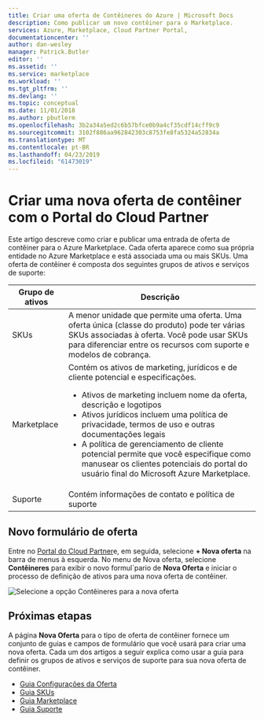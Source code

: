 ```yaml
---
title: Criar uma oferta de Contêineres do Azure | Microsoft Docs
description: Como publicar um novo contêiner para o Marketplace.
services: Azure, Marketplace, Cloud Partner Portal,
documentationcenter: ''
author: dan-wesley
manager: Patrick.Butler
editor: ''
ms.assetid: ''
ms.service: marketplace
ms.workload: ''
ms.tgt_pltfrm: ''
ms.devlang: ''
ms.topic: conceptual
ms.date: 11/01/2018
ms.author: pbutlerm
ms.openlocfilehash: 3b2a34a5ed2c6b57bfce0b9a4cf35cdf14cff9c9
ms.sourcegitcommit: 3102f886aa962842303c8753fe8fa5324a52834a
ms.translationtype: MT
ms.contentlocale: pt-BR
ms.lasthandoff: 04/23/2019
ms.locfileid: "61473019"
---
```

# <a name="create-a-new-container-offer-with-the-cloud-partner-portal"></a>Criar uma nova oferta de contêiner com o Portal do Cloud Partner

Este artigo descreve como criar e publicar uma entrada de oferta de contêiner para o Azure Marketplace. Cada oferta aparece como sua própria entidade no Azure Marketplace e está associada uma ou mais SKUs.  Uma oferta de contêiner é composta dos seguintes grupos de ativos e serviços de suporte:

|  **Grupo de ativos**   |  **Descrição**  |
|  ---------------   |  ---------------  |
|    SKUs            |  A menor unidade que permite uma oferta. Uma oferta única (classe do produto) pode ter várias SKUs associadas à oferta. Você pode usar SKUs para diferenciar entre os recursos com suporte e modelos de cobrança. |
|  Marketplace       | Contém os ativos de marketing, jurídicos e de cliente potencial e especificações.  <ul><li> Ativos de marketing incluem nome da oferta, descrição e logotipos</li> <li> Ativos jurídicos incluem uma política de privacidade, termos de uso e outras documentações legais</li>  <li> A política de gerenciamento de cliente potencial permite que você especifique como manusear os clientes potenciais do portal do usuário final do Microsoft Azure Marketplace.</li> </ul> |
| Suporte            | Contém informações de contato e política de suporte |


## <a name="new-offer-form"></a>Novo formulário de oferta 

Entre no [Portal do Cloud Partner](https://cloudpartner.azure.com/)e, em seguida, selecione **+ Nova oferta** na barra de menus à esquerda. No menu de Nova oferta, selecione **Contêineres** para exibir o novo formul´pario de **Nova Oferta** e iniciar o processo de definição de ativos para uma nova oferta de contêiner.

![Selecione a opção Contêineres para a nova oferta](./media/azure-container-offer.png)

## <a name="next-steps"></a>Próximas etapas

A página **Nova Oferta** para o tipo de oferta de contêiner fornece um conjunto de guias e campos de formulário que você usará para criar uma nova oferta. Cada um dos artigos a seguir explica como usar a guia para definir os grupos de ativos e serviços de suporte para sua nova oferta de contêiner.

- [Guia Configurações da Oferta](./cpp-offer-settings-tab.md)
- [Guia SKUs](./cpp-skus-tab.md)
- [Guia Marketplace](./cpp-marketplace-tab.md)
- [Guia Suporte](./cpp-support-tab.md)
